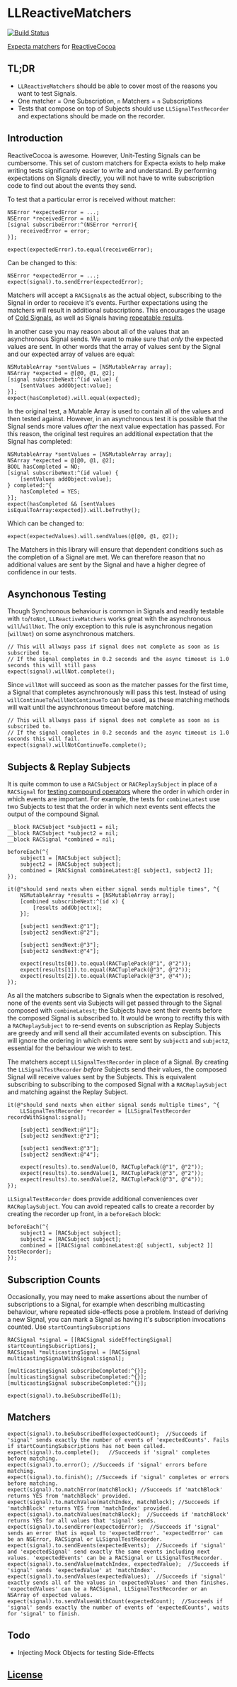 LLReactiveMatchers
=================

[![Build Status](https://travis-ci.org/lawrencelomax/LLReactiveMatchers.png)](https://travis-ci.org/lawrencelomax/LLReactiveMatchers)

[Expecta matchers](https://github.com/specta/expecta) for [ReactiveCocoa](https://github.com/reactiveCocoa/reactivecocoa)

## TL;DR
- ```LLReactiveMatchers``` should be able to cover most of the reasons you want to test Signals.
- One matcher = One Subscription, ```n``` Matchers = ```n``` Subscriptions
- Tests that compose on top of Subjects should use ```LLSignalTestRecorder``` and expectations should be made on the recorder.

## Introduction
ReactiveCocoa is awesome. However, Unit-Testing Signals can be cumbersome. This set of custom matchers for Expecta exists to help make writing tests significantly easier to write and understand. By performing expectations on Signals directly, you will not have to write subscription code to find out about the events they send.

To test that a particular error is received without matcher:
    
    NSError *expectedError = ...;
    NSError *receivedError = nil;
    [signal subscribeError:^(NSError *error){
        receivedError = error;
    }];
    
    expect(expectedError).to.equal(receivedError);
    
Can be changed to this:

    NSError *expectedError = ...;
    expect(signal).to.sendError(expectedError);
    
Matchers will accept a ```RACSignal```s as the actual object, subscribing to the Signal in order to receieve it's events. Further expectations using the matchers will result in additional subscriptions. This encourages the usage of [Cold Signals](https://github.com/ReactiveCocoa/ReactiveCocoa/blob/master/Documentation/FrameworkOverview.md#connections), as well as Signals having [repeatable results](http://en.wikipedia.org/wiki/Referential_transparency_(computer_science)).

In another case you may reason about all of the values that an asynchronous Signal sends. We want to make sure that *only* the expected values are sent. In other words that the array of values sent by the Signal and our expected array of values are equal:

    NSMutableArray *sentValues = [NSMutableArray array];
    NSArray *expected = @[@0, @1, @2];
    [signal subscribeNext:^(id value) {
        [sentValues addObject:value];
    }];
    expect(hasCompleted).will.equal(expected);
    
In the original test, a Mutable Array is used to contain all of the values and then tested against. However, in an asynchronous test it is possible that the Signal sends more values *after* the next value expectation has passed. For this reason, the original test requires an additional expectation that the Signal has completed:

    NSMutableArray *sentValues = [NSMutableArray array];
    NSArray *expected = @[@0, @1, @2];
    BOOL hasCompleted = NO;
    [signal subscribeNext:^(id value) {
        [sentValues addObject:value];
    } completed:^{
        hasCompleted = YES;
    }];
    expect(hasCompleted && [sentValues isEqualToArray:expected]).will.beTruthy();
    
Which can be changed to:
    
    expect(expectedValues).will.sendValues(@[@0, @1, @2]);

The Matchers in this library will ensure that dependent conditions such as the completion of a Signal are met. We can therefore reason that no additional values are sent by the Signal and have a higher degree of confidence in our tests.

## Asynchonous Testing
Though Synchronous behaviour is common in Signals and readily testable with ```to```/```toNot```, ```LLReactiveMatchers``` works great with the asynchronous ```will```/```willNot```. The only exception to this rule is asynchronous negation (```willNot```) on some asynchronous matchers.
    
    // This will allways pass if signal does not complete as soon as is subscribed to.
    // If the signal completes in 0.2 seconds and the async timeout is 1.0 seconds this will still pass
    expect(signal).willNot.complete();

Since ```willNot``` will succeed as soon as the matcher passes for the first time, a Signal that completes asynchronously will pass this test. Instead of using ```willContinueTo```/```willNotContinueTo``` can be used, as these matching methods will wait until the asynchronous timeout before matching.
    
    // This will allways pass if signal does not complete as soon as is subscribed to.
    // If the signal completes in 0.2 seconds and the async timeout is 1.0 seconds this will fail.
    expect(signal).willNotContinueTo.complete();

## Subjects & Replay Subjects
It is quite common to use a ```RACSubject``` or ```RACReplaySubject``` in place of a ```RACSignal``` for [testing compound operators]() where the order in which order in which events are important. For example, the tests for ```combineLatest``` use two Subjects to test that the order in which next events sent effects the output of the compound Signal. 

    __block RACSubject *subject1 = nil;
    __block RACSubject *subject2 = nil;
    __block RACSignal *combined = nil;

    beforeEach(^{
    	subject1 = [RACSubject subject];
    	subject2 = [RACSubject subject];
    	combined = [RACSignal combineLatest:@[ subject1, subject2 ]];
    });
    
    it(@"should send nexts when either signal sends multiple times", ^{
    	NSMutableArray *results = [NSMutableArray array];
    	[combined subscribeNext:^(id x) {
    		[results addObject:x];
    	}];
	
    	[subject1 sendNext:@"1"];
    	[subject2 sendNext:@"2"];
	
    	[subject1 sendNext:@"3"];
    	[subject2 sendNext:@"4"];
	
    	expect(results[0]).to.equal(RACTuplePack(@"1", @"2"));
    	expect(results[1]).to.equal(RACTuplePack(@"3", @"2"));
    	expect(results[2]).to.equal(RACTuplePack(@"3", @"4"));
    });

As all the matchers subscribe to Signals when the expectation is resolved, none of the events sent via Subjects will get passed through to the Signal composed with ```combineLatest```; the Subjects have sent their events before the composed Signal is subscribed to. It would be wrong to rectifty this with a ```RACReplaySubject``` to re-send events on subscription as Replay Subjects are greedy and will send all their accumilated events on subsciption. This will ignore the ordering in which events were sent by ```subject1``` and ```subject2```, essential for the behaviour we wish to test.

The matchers accept ```LLSignalTestRecorder``` in place of a Signal. By creating the ```LLSignalTestRecorder``` *before* Subjects send their values, the composed Signal will receive values sent by the Subjects. This is equivalent subscribing to subscribing to the composed Signal with a ```RACReplaySubject``` and matching against the Replay Subject.
    
    it(@"should send nexts when either signal sends multiple times", ^{
        LLSignalTestRecorder *recorder = [LLSignalTestRecorder recordWithSignal:signal];
        
    	[subject1 sendNext:@"1"];
    	[subject2 sendNext:@"2"];

    	[subject1 sendNext:@"3"];
    	[subject2 sendNext:@"4"];
        
    	expect(results).to.sendValue(0, RACTuplePack(@"1", @"2"));
    	expect(results).to.sendValue(1, RACTuplePack(@"3", @"2"));
    	expect(results).to.sendValue(2, RACTuplePack(@"3", @"4"));
    });
    
```LLSignalTestRecorder``` does provide additional conveniences over ```RACReplaySubject```. You can avoid repeated calls to create a recorder by creating the recorder up front, in a ```beforeEach``` block:

    beforeEach(^{
    	subject1 = [RACSubject subject];
    	subject2 = [RACSubject subject];
    	combined = [[RACSignal combineLatest:@[ subject1, subject2 ]] testRecorder];
    });
    
## Subscription Counts
Occasionally, you may need to make assertions about the number of subscriptions to a Signal, for example when describing multicasting behaviour, where repeated side-effects pose a problem. Instead of deriving a new Signal, you can mark a Signal as having it's subscription invocations counted. Use ```startCountingSubscriptions```

    RACSignal *signal = [[RACSignal sideEffectingSignal] startCountingSubscriptions];
    RACSignal *multicastingSignal = [RACSignal multicastingSignalWithSignal:signal];
    
    [multicastingSignal subscribeCompleted:^{}];
    [multicastingSignal subscribeCompleted:^{}];
    [multicastingSignal subscribeCompleted:^{}];
    
    expect(signal).to.beSubscribedTo(1);

## Matchers
    
    expect(signal).to.beSubscribedTo(expectedCount);  //Succeeds if 'signal' sends exactly the number of events of 'expectedCounts'. Fails if startCountingSubscriptions has not been called.
    expect(signal).to.complete();   //Succeeds if 'signal' completes before matching.
    expect(signal).to.error(); //Succeeds if 'signal' errors before matching.
    expect(signal).to.finish(); //Succeeds if 'signal' completes or errors before matching.
    expect(signal).to.matchError(matchBlock); //Succeeds if 'matchBlock' returns YES from 'matchBlock' provided.
    expect(signal).to.matchValue(matchIndex, matchBlock); //Succeeds if 'matchBlock' returns YES from 'matchIndex' provided.
    expect(signal).to.matchValues(matchBlock);  //Succeeds if 'matchBlock' returns YES for all values that 'signal' sends.
    expect(signal).to.sendError(expectedError);  //Succeeds if 'signal' sends an error that is equal to 'expectedError'. 'expectedError' can be an NSError, RACSignal or LLSignalTestRecorder.
    expect(signal).to.sendEvents(expectedEvents);  //Succeeds if 'signal' and 'expectedSignal' send exactly the same events including next values. 'expectedEvents' can be a RACSignal or LLSignalTestRecorder.
    expect(signal).to.sendValue(matchIndex, expectedValue);  //Succeeds if 'signal' sends 'expectedValue' at 'matchIndex'.
    expect(signal).to.sendValues(expectedValues);  //Succeeds if 'signal' exactly sends all of the values in 'expectedValues' and then finishes. 'expectedValues' can be a RACSignal, LLSignalTestRecorder or an NSArray of expected values. 
    expect(signal).to.sendValuesWithCount(expectedCount);  //Succeeds if 'signal' sends exactly the number of events of 'expectedCounts', waits for 'signal' to finish.

## Todo
- Injecting Mock Objects for testing Side-Effects

## [License](./LICENSE)